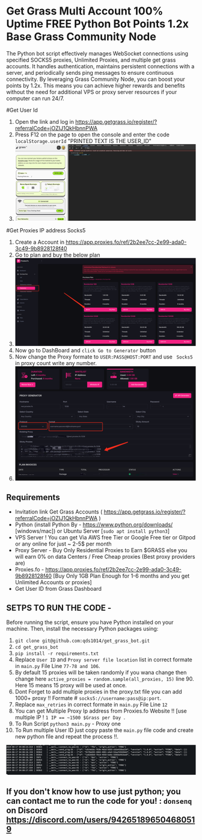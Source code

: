 # Get Grass Multi Account 100% Uptime FREE Python Bot Points 1.2x Base Grass Community Node

The Python bot script effectively manages WebSocket connections using specified SOCKS5 proxies, Unlimited Proxies, and multiple get grass accounts. It handles authentication, maintains persistent connections with a server, and periodically sends ping messages to ensure continuous connectivity. By leveraging Grass Community Node, you can boost your points by 1.2x. This means you can achieve higher rewards and benefits without the need for additional VPS or proxy server resources if your computer can run 24/7.



#Get User Id 

1. Open the link and log in https://app.getgrass.io/register/?referralCode=jOZIJ1QkHbnnPWA
2. Press F12 on the page to open the console and enter the code `localStorage.userId` "PRINTED TEXT IS THE USER_ID"
5. ![image](https://github.com/qds1014/get_grass_bot/blob/main/img/getuserid.png?raw=true)

#Get Proxies IP address Socks5 

1. Create a Account in https://app.proxies.fo/ref/2b2ee7cc-2e99-ada0-3c49-9b8928128f40
2. Go to plan and buy the below plan
3. ![image](https://github.com/qds1014/get_grass_bot/blob/main/img/2.png?raw=true)
4. Now go to DashBoard and `click Go to Generator` button 
5. Now change the Proxy formate to ` USER:PASS@HOST:PORT ` and use ` Socks5` in proxy count write any number.
6. ![Screenshot 2024-04-28 115328](https://github.com/qds1014/get_grass_bot/blob/main/img/getip.png?raw=true)

## Requirements

- Invitation link Get Grass Accounts ( https://app.getgrass.io/register/?referralCode=jOZIJ1QkHbnnPWA )
- Python (install Python By - https://www.python.org/downloads/ [windows/mac]) or Ubuntu Server [`sudo apt install python3`]
- VPS Server ! You can get Via AWS free Tier or Google Free tier or Gitpod or any online for just ~ 2-5$ per month
- Proxy Server - Buy Only Residential Proxies to Earn $GRASS else you will earn 0% on data Centers / Free Cheap proxies (Best proxy providers are)
- Proxies.fo -  https://app.proxies.fo/ref/2b2ee7cc-2e99-ada0-3c49-9b8928128f40 [Buy Only 1GB Plan Enough for 1-6 months and you get Unlimited Accounts or proxies]
- Get User ID from Grass Dashboard

## SETPS TO RUN THE CODE -

Before running the script, ensure you have Python installed on your machine. Then, install the necessary Python packages using:

1. ``` git clone git@github.com:qds1014/get_grass_bot.git ```
2. ``` cd get_grass_bot ```
3. ``` pip install -r requirements.txt ```
4. Replace `User ID` and `Proxy server file location` list in correct formate in `main.py` File Line ```77-78 and 106```.
5. By default 15 proxies will be taken randomly if you wana change then change here `active_proxies = random.sample(all_proxies, 15)` line 90. Here 15 means 15 proxy will be used at once.
6. Dont Forget to add multiple proxies in the proxy.txt file you can add 1000+ proxy !! Formate # `socks5://username:pass@ip:port`.
7. Replace `max_retries` in correct formate in `main.py` File Line ```12```
7. You can get Multiple Proxy Ip address from Proxies.fo Website !! [use multiple IP ! `1 IP == ~1500 $Grass per Day `.
8. To Run Script `python3 main.py` - Proxy one 
9. To Run multiple User ID just copy paste the `main.py` file code and create new python file and repeat the process !!. 


![image](https://github.com/qds1014/get_grass_bot/blob/main/img/log.png?raw=true)

## If you don't know how to use just python; you can contact me to run the code for you! : ` donsenq ` on Discord  https://discord.com/users/942651896504680519

